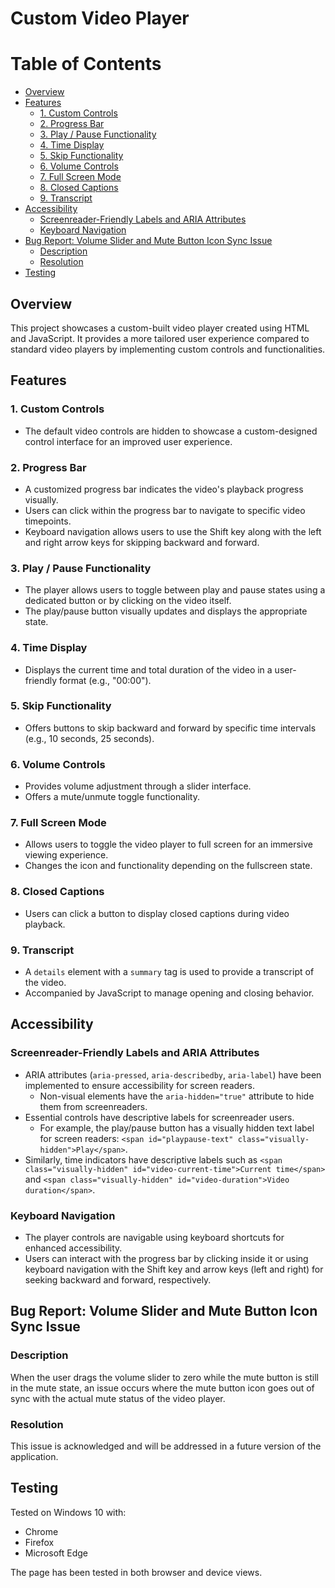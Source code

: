 # Custom Video Player

# Table of Contents

- [Overview](#overview)
- [Features](#features)
  - [1. Custom Controls](#1-custom-controls)
  - [2. Progress Bar](#2-progress-bar)
  - [3. Play / Pause Functionality](#3-play--pause-functionality)
  - [4. Time Display](#4-time-display)
  - [5. Skip Functionality](#5-skip-functionality)
  - [6. Volume Controls](#6-volume-controls)
  - [7. Full Screen Mode](#7-full-screen-mode)
  - [8. Closed Captions](#8-closed-captions)
  - [9. Transcript](#9-transcript)
- [Accessibility](#accessibility)
  - [Screenreader-Friendly Labels and ARIA Attributes](#screenreader-friendly-labels-and-aria-attributes)
  - [Keyboard Navigation](#keyboard-navigation)
- [Bug Report: Volume Slider and Mute Button Icon Sync Issue](#bug-report-volume-slider-and-mute-button-icon-sync-issue)
  - [Description](#description)
  - [Resolution](#resolution)
- [Testing](#testing)

## Overview

This project showcases a custom-built video player created using HTML and JavaScript. It provides a more tailored user experience compared to standard video players by implementing custom controls and functionalities.

## Features

### 1. Custom Controls

- The default video controls are hidden to showcase a custom-designed control interface for an improved user experience.

### 2. Progress Bar

- A customized progress bar indicates the video's playback progress visually.
- Users can click within the progress bar to navigate to specific video timepoints.
- Keyboard navigation allows users to use the Shift key along with the left and right arrow keys for skipping backward and forward.

### 3. Play / Pause Functionality

- The player allows users to toggle between play and pause states using a dedicated button or by clicking on the video itself.
- The play/pause button visually updates and displays the appropriate state.

### 4. Time Display

- Displays the current time and total duration of the video in a user-friendly format (e.g., "00:00").

### 5. Skip Functionality

- Offers buttons to skip backward and forward by specific time intervals (e.g., 10 seconds, 25 seconds).

### 6. Volume Controls

- Provides volume adjustment through a slider interface.
- Offers a mute/unmute toggle functionality.

### 7. Full Screen Mode

- Allows users to toggle the video player to full screen for an immersive viewing experience.
- Changes the icon and functionality depending on the fullscreen state.

### 8. Closed Captions

- Users can click a button to display closed captions during video playback.

### 9. Transcript

- A `details` element with a `summary` tag is used to provide a transcript of the video.
- Accompanied by JavaScript to manage opening and closing behavior.

## Accessibility

### Screenreader-Friendly Labels and ARIA Attributes

- ARIA attributes (`aria-pressed`, `aria-describedby`, `aria-label`) have been implemented to ensure accessibility for screen readers.
  - Non-visual elements have the `aria-hidden="true"` attribute to hide them from screenreaders.
- Essential controls have descriptive labels for screenreader users.
  - For example, the play/pause button has a visually hidden text label for screen readers: `<span id="playpause-text" class="visually-hidden">Play</span>`.
- Similarly, time indicators have descriptive labels such as `<span class="visually-hidden" id="video-current-time">Current time</span>` and `<span class="visually-hidden" id="video-duration">Video duration</span>`.

### Keyboard Navigation

- The player controls are navigable using keyboard shortcuts for enhanced accessibility.
- Users can interact with the progress bar by clicking inside it or using keyboard navigation with the Shift key and arrow keys (left and right) for seeking backward and forward, respectively.

## Bug Report: Volume Slider and Mute Button Icon Sync Issue

### Description

When the user drags the volume slider to zero while the mute button is still in the mute state, an issue occurs where the mute button icon goes out of sync with the actual mute status of the video player.

### Resolution

This issue is acknowledged and will be addressed in a future version of the application.

## Testing

Tested on Windows 10 with:

- Chrome
- Firefox
- Microsoft Edge

The page has been tested in both browser and device views.
